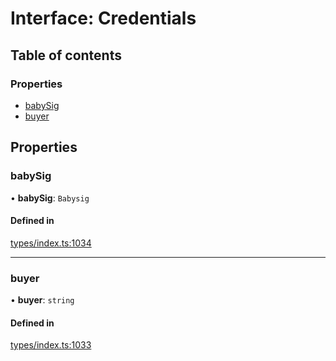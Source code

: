 # Interface: Credentials

## Table of contents

### Properties

- [babySig](Credentials.md#babysig)
- [buyer](Credentials.md#buyer)

## Properties

### babySig

• **babySig**: `Babysig`

#### Defined in

[types/index.ts:1034](https://github.com/nevermined-io/react-components/blob/fb2f21e/catalog/src/types/index.ts#L1034)

___

### buyer

• **buyer**: `string`

#### Defined in

[types/index.ts:1033](https://github.com/nevermined-io/react-components/blob/fb2f21e/catalog/src/types/index.ts#L1033)
